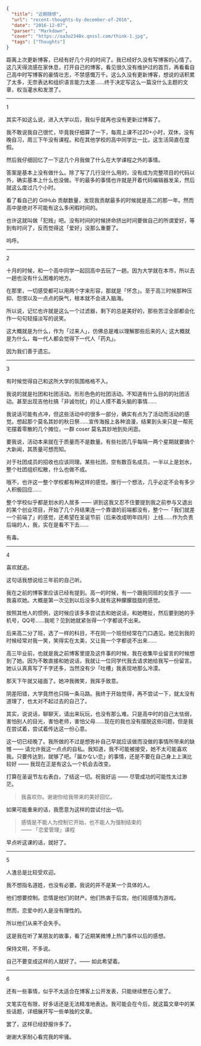 ```json
{
  "title": "近期随想",
  "url": "recent-thoughts-by-december-of-2016",
  "date": "2016-12-07",
  "parser": "Markdown",
  "cover": "https://oa3o2340x.qnssl.com/think-1.jpg",
  "tags": ["Thoughts"]
}
```

距离上次更新博客，已经有好几个月的时间了。我已经好久没有写博客的心情了。这几天得流感在家休息，打开自己的博客，看见很久没有维护过的首页，再看看自己高中时写博客的豪情壮志，不禁感慨万千。这么久没有更新博客，想说的话积累了太多，无奈表达和组织语言能力太差……终于决定写这么一篇没什么主题的文章，权当灌水和发泄了。

---

1

其实不如这么说，进入大学以后，我似乎就再也没有更新过博客了。

我不敢说我自己很忙，毕竟我仔细算了一下，每周上课不过20+小时，双休，没有晚自习，周三下午没有课程。和在其他学校的高中同学比一比，这生活简直在度假。

然后我仔细回忆了一下这几个月我做了什么在大学课程之外的事情。

答案是基本上没有做什么。除了写了几行没什么用的，没有成为完整项目的代码以外，确实基本上什么也没做。干的最多的事情也许就是开着代码编辑器发呆，然后就这么度过几个小时。

看了看自己的 GitHub 贡献数量，发现我贡献最多的时候就是高二的那一年。然而高中是绝对不可能有这么多闲暇时间的。

也许这就叫做「犯贱」吧。没有时间的时候拼命挤出时间要做自己的所谓爱好，等到有时间了，反而觉得这「爱好」没那么重要了。

呜呼。

---

2

十月的时候，和一个高中同学一起回高中去玩了一趟。因为大学就在本市，所以去一趟也没有什么困难的地方。

在那里，一切感受都可以用两个字来形容，那就是「怀念」。至于高三时候那种压抑、怨恨以及一点点的戾气，根本就不会进入脑海。

所以说，记忆也许就是这么一个过滤器，剩下的总是美好的，那些苦涩全部都会化作一句句轻描淡写的说笑。

这大概就是为什么，作为「过来人」，仿佛总是难以理解那些后来的人; 这大概就是为什么，每一代人都会觉得下一代人「药丸」。

因为我们善于遗忘。

---

3

有时候觉得自己和这所大学的氛围格格不入。

我说的就是社团和社团活动。形形色色的社团活动。不知道有什么目的的社团活动。甚至出现吉他社搞「非诚勿扰」的让人摸不着头脑的事情……

我说话可能有点冲，但这些活动中的很多一部分，确实有点为了活动而活动的感觉。想起那个莫名其妙的秋日祭……宣传海报上各种浪漫，结果到头来只是一帮死宅摆着零散的几个摊位，一群 coser 莫名其妙地到处闲逛。

要我说，活动本来就在于质量而不是数量。有些社团几乎每隔一两个星期就要搞个大新闻，其质量可想而知。

对于社团成员的招收也应该同理。某些社团，空有数百名成员，一半以上是划水，整个社团组织松散，什么也做不成。

哦不，也许这一整个学校都有种这样的感觉。推行一个想法，几乎必定不会有多少人积极回应……

整个学校似乎都是划水的人居多 —— 讲到这我又忍不住要提到我之前参与又退出的某个创业项目，开始了几个月结果连一个靠谱的前端都没有，整个一「我们就差一个前端了」的感觉，还希望在圣诞节前（后来改成明年四月）上线……作为负责后端的人，我，实在是看不下去……

有毒。

---

4

喜欢就追。

这句话我想说给三年前的自己听。

我在之前的博客里应该已经有提到。高一的时候，有一个跟我同班的女孩子 —— 我喜欢她。大概是第一次见到以后没多久就有这种朦朦胧胧的感觉。

按照其他人的惯例，这时候应该多多尝试去和她说话，和她瞎扯，然后要到她的手机号，QQ号……我呢？见到她就紧张得一个字都说不出来。

后来高二分了班，选了一样的科目，不在同一个班但经常在门口遇见。她见到我的时候经常对我一笑，笑得实在太美，又让我一个字都说不出来……

高三毕业前，也就是我之前博客里提及这件事的时候，我在收集毕业留言的时候想到了她。因为不敢直接和她说话，我就让一位同学代我去请求她给我写一份留言。她认认真真写了千字还多，当然没有少「吐槽」我表现地那么冷漠。

那天下午就又碰面了。她冲我微笑，我挥手致意。

阴差阳错，大学竟然也只隔一条马路。我终于开始觉得，再不尝试一下，就太没有道理了，也太对不起过去的自己了。

其实，说说话，聊聊天，请出来玩玩，也没有那么难。只是高中时的自己太怯弱，害怕别人的目光，害怕老师，害怕父母……现在的我也没有摆脱这些问题，但是我在尝试着，尝试着传达这一份心意。

这一切已经晚了。我所做的不过是想弥补自己早就应该做而没做的事情所带来的缺憾 —— 请允许我这一点点的自私。我知道，我不可能被接受，她不太可能喜欢我。只要传达到，就够了吧。「届かない恋」的事情，还是不要在自己身上上演比较好 —— 我现在正是有这么一个机会去改变。

打算在圣诞节左右表白，了结这一切。祝我好运 —— 尽管成功的可能性太过渺茫。

> 我喜欢你。谢谢你给我带来的美好回忆。

如果可能重来的话，我愿意为这样的尝试付出一切。

> 感情是不能人为控制它开始，也不能人为强制结束的  
> —— 「恋爱管理」课程

早点听这课的话，就好了。

---

5

人渣总是比较受欢迎。

我不想指名道姓，也没有必要。我说的并不是某一个具体的人。

他们想要控制。恋情是他们的财产。他们热衷于后宫。他们视感情为游戏。

然而，恋爱中的人是没有理性的。

所以他们从来不会失手。

这是我在听了某朋友的故事，看了近期某微博上热门事件以后的感想。

保持文明，不多说。

自己不要变成这样的人就好了。—— 如此希望着。

---

6

还有一些事情，似乎不太适合在博客上公开发表，只能继续憋在心里了。

文笔实在有限，好多话还是无法精准地表达。我可能会在今后，就这篇文章中的某些话题，详细展开写一些单独的文章。

罢了，这样已经舒服许多了。

谢谢大家耐心看完我的牢骚。
